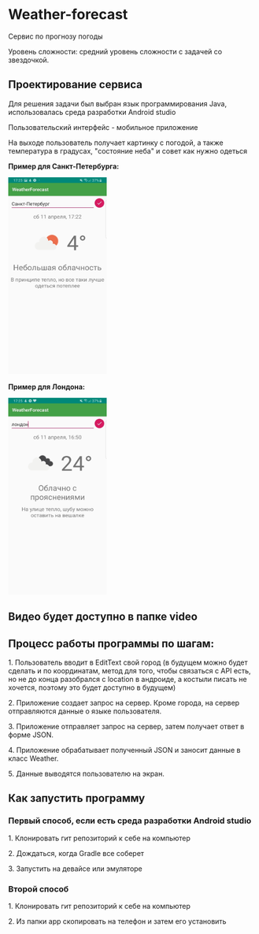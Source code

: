 <h1> Weather-forecast </h1>
<p> Сервис по  прогнозу погоды </p>
<p> Уровень сложности: средний уровень сложности с задачей со звездочкой. </p>
<h2> Проектирование сервиса </h2>
<p> Для решения задачи был выбран язык программирования Java, использовалась среда разработки Android studio </p>
<p> Пользовательский интерфейс - мобильное приложение</p>
<p> На выходе пользователь получает картинку с погодой, а также температура в градусах, "состояние неба" и совет как нужно одеться</p>
<p> <b> Пример для Санкт-Петербурга: </b> </p>
<img src="img_to_readme/SPB.jpg" width="200" height="400"/>
<p> <b> Пример для Лондона: </b></p>
<img src="img_to_readme/London.jpg" width="200" height="400"/>
<h2> Видео будет доступно в папке video </h2>
<h2> Процесс работы программы по шагам: </h2>
<p> 1. Пользователь вводит в EditText свой город (в будущем можно будет сделать и по координатам, метод для того, чтобы связаться с API есть, но не до конца разобрался с location в андроиде, а костыли писать не хочется, поэтому это будет доступно в будущем) </p>
<p> 2. Приложение создает запрос на сервер. Кроме города, на сервер отправляются данные о языке пользователя. </p>
<p> 3. Приложение отправляет запрос на сервер, затем получает ответ в форме JSON. </p>
<p> 4. Приложение обрабатывает полученный JSON и заносит данные в класс Weather.</p>
<p> 5. Данные выводятся пользователю на экран. </p>
<h2> Как запустить программу </h2>
<h3> Первый способ, если есть среда разработки Android studio</h3>
<p> 1. Клонировать гит репозиторий к себе на компьютер  </p>
<p> 2. Дождаться, когда Gradle все соберет  </p>
<p> 3. Запустить на девайсе или эмуляторе</p>
<h3> Второй способ</h3>
<p> 1. Клонировать гит репозиторий к себе на компьютер  </p>
<p> 2. Из папки app скопировать на телефон и затем его установить  </p>

